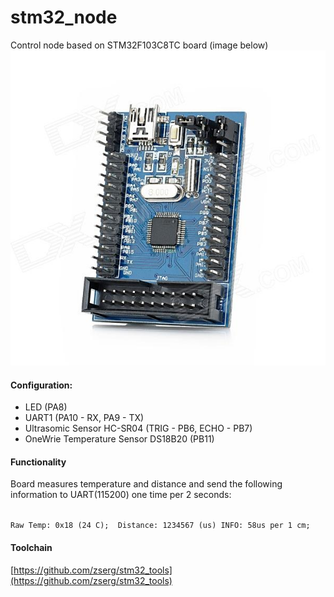 stm32_node
==========

Control node based on STM32F103C8TC board (image below)
![board](https://github.com/zserg/stm32_node/blob/master/Doc/stm32f103_brd.jpg)


#### Configuration:
* LED (PA8)
* UART1 (PA10 - RX, PA9 - TX)
* Ultrasomic Sensor HC-SR04 (TRIG - PB6, ECHO - PB7)
* OneWrie Temperature Sensor DS18B20 (PB11)

#### Functionality
Board measures temperature and distance and send the following information to UART(115200) one time per 2 seconds:

<code>
Raw Temp: 0x18 (24 C);  Distance: 1234567 (us) INFO: 58us per 1 cm;
</code>

#### Toolchain
[https://github.com/zserg/stm32_tools](https://github.com/zserg/stm32_tools)



